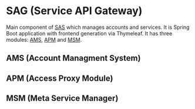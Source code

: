 # SAG (Service API Gateway)

Main component of [SAS](sas.md) which manages accounts and services. 
It is Spring Boot application with frontend generation via Thymeleaf.
It has three modules: [AMS](#ams-account-managment-system), [APM](#apm-access-proxy-module) and [MSM](#msm-meta-service-manager).

## AMS (Account Managment System)



## APM (Access Proxy Module)

## MSM (Meta Service Manager)